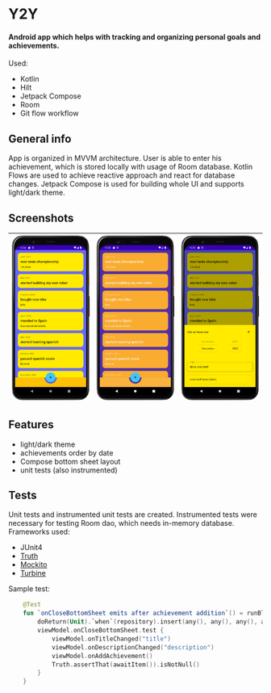 # Y2Y
#### Android app which helps with tracking and organizing personal goals and achievements.

Used:
- Kotlin
- Hilt
- Jetpack Compose
- Room
- Git flow workflow

## General info

App is organized in MVVM architecture. User is able to enter his achievement, which is stored locally with usage of Room database. Kotlin Flows are used to achieve reactive approach and react for database changes. Jetpack Compose is used for building whole UI and supports light/dark theme.

## Screenshots

| ![Achievements list light](/screenshots/list_light_theme.png) | ![Achievements list dark](/screenshots/list_dark_theme.png) | ![Add achievement bottom sheet](/screenshots/bottom_sheet_light.png) |
|-|-|-|

## Features

- light/dark theme
- achievements order by date
- Compose bottom sheet layout
- unit tests (also instrumented)

## Tests

Unit tests and instrumented unit tests are created. Instrumented tests were necessary for testing Room dao, which needs in-memory database.
Frameworks used:
- JUnit4
- [Truth](https://truth.dev/)
- [Mockito](https://site.mockito.org/)
- [Turbine](https://github.com/cashapp/turbine)

Sample test:
```kotlin
    @Test
    fun `onCloseBottomSheet emits after achievement addition`() = runBlocking {
        doReturn(Unit).`when`(repository).insert(any(), any(), any(), any())
        viewModel.onCloseBottomSheet.test {
            viewModel.onTitleChanged("title")
            viewModel.onDescriptionChanged("description")
            viewModel.onAddAchievement()
            Truth.assertThat(awaitItem()).isNotNull()
        }
    }
```
